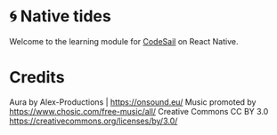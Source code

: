 # 🌀 Native tides

Welcome to the learning module for [CodeSail](https://codesail.co.nz) on React Native.

# Credits

Aura by Alex-Productions | https://onsound.eu/
Music promoted by https://www.chosic.com/free-music/all/
Creative Commons CC BY 3.0
https://creativecommons.org/licenses/by/3.0/

